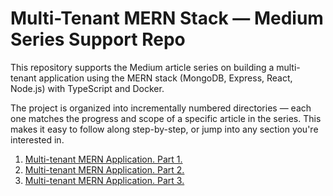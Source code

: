# Multi-Tenant MERN Stack — Medium Series Support Repo
This repository supports the Medium article series on building a multi-tenant application using the MERN stack (MongoDB, Express, React, Node.js) with TypeScript and Docker.

The project is organized into incrementally numbered directories — each one matches the progress and scope of a specific article in the series. This makes it easy to follow along step-by-step, or jump into any section you're interested in.

1) [Multi-tenant MERN Application. Part 1.](https://medium.com/@gippi122221/multi-tenant-mern-application-part-1-db122a54c465)
2) [Multi-tenant MERN Application. Part 2.](https://medium.com/@gippi122221/multi-tenant-mern-application-part-2-d9b88d7f9635)
3) [Multi-tenant MERN Application. Part 3.](https://medium.com/@gippi122221/multi-tenant-mern-application-part-3-33dad695291b)
